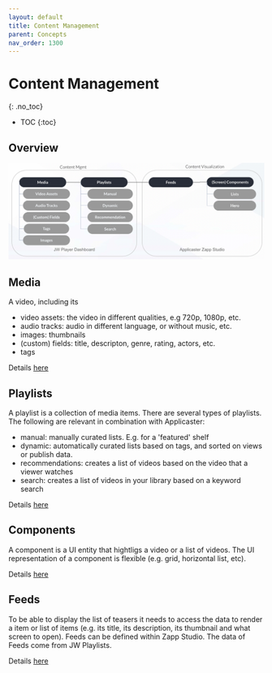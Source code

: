 ```yaml
---
layout: default
title: Content Management
parent: Concepts 
nav_order: 1300
---
```



# Content Management 
{: .no_toc}

- TOC
{:toc}

## Overview
<a href="https://docs.google.com/presentation/d/1K9hKSeJYY1nFBpW7GQUi7rbWmIYo4qJ_NIgOHzYUQHA/edit#slide=id.g121e1190632_0_10">
<img src="../img/content-mgmt.png" width="768">
</a>


## Media
A video, including its 
- video assets: the video in different qualities, e.g 720p, 1080p, etc. 
- audio tracks: audio in different language, or without music, etc. 
- images: thumbnails
- (custom) fields: title, descripton, genre, rating, actors, etc. 
- tags

Details [here](https://support.jwplayer.com/articles/add-videos-to-your-jw-player-library)

## Playlists
A playlist is a collection of media items. There are several types of playlists. The following are relevant in combination with Applicaster:
- manual: manually curated lists. E.g. for a 'featured' shelf
- dynamic: automatically curated lists based on tags, and sorted on views or publish data. 
- recommendations: creates a list of videos based on the video that a viewer watches
- search: creates a list of videos in your library based on a keyword search

Details [here](https://support.jwplayer.com/articles/create-a-playlist)


## Components
A component is a UI entity that hightligs a video or a list of videos. The UI representation of a component is flexible (e.g. grid, horizontal list, etc). 

Details [here](https://docs.applicaster.com/integrations/#how-zapp-apps-consume-data)

## Feeds
To be able to display the list of teasers it needs to access the data to render a item or list of items (e.g. its title, its description, its thumbnail and what screen to open). Feeds can be defined within Zapp Studio. The data of Feeds come from JW Playlists. 

Details [here](https://docs.applicaster.com/integrations/#how-zapp-apps-consume-data)



